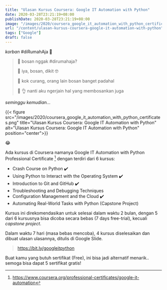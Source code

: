 ```yaml
---
title: "Ulasan Kursus Coursera: Google IT Automation with Python"
date: 2020-03-28T23:21:19+08:00
publishDate: 2020-03-28T23:21:19+08:00
image: "/images/2020/coursera_google_it_automation_with_python_certificates.png"
url: "/content/ulasan-kursus-coursera-google-it-automation-with-python"
tags: ["Google"]
draft: false
---
```



_korban_ #diRumahAja :face_with_head_bandage:

> :space_invader: bosan nggak #dirumahaja? 
>
> :robot: iya, bosan, dikit :nerd_face:
>
> :space_invader: kok curang, orang lain bosan banget padahal
>
> :robot: :ok_hand: nanti aku ngerjain hal yang membosankan juga 

_seminggu kemudian..._

{{< figure src="/images/2020/coursera_google_it_automation_with_python_certificates.png" title="Ulasan Kursus Coursera: Google IT Automation with Python" alt="Ulasan Kursus Coursera: Google IT Automation with Python" position="center">}}

:joy:

Ada kursus di Coursera namanya Google IT Automation with Python Professional Certificate [^1] dengan terdiri dari 6 kursus:

* Crash Course on Python :heavy_check_mark:
* Using Python to Interact with the Operating System :heavy_check_mark:
* Introduction to Git and GitHub :heavy_check_mark:
* Troubleshooting and Debugging Techniques
* Configuration Management and the Cloud :heavy_check_mark:
* Automating Real-World Tasks with Python (Capstone Project)

Kursus ini direkomendasikan untuk selesai dalam waktu 2 bulan, dengan 5 dari 6 kursusnya bisa dicoba secara bebas (7 days free-trial), kecuali _capstone project_.

Dalam waktu 7 hari (masa bebas mencoba), 4 kursus diselesaikan dan dibuat ulasan ulasannya, ditulis di Google Slide.

> https://bit.ly/googleitpython

Buat kamu yang butuh sertifikat (Free), ini bisa jadi alternatif menarik.. semoga bisa dapat 5 sertifikat gratis!

[^1]: https://www.coursera.org/professional-certificates/google-it-automation

